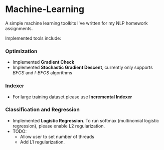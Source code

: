 # Machine-Learning
A simple machine learning toolkits I've written for my NLP homework assignments.

Implemented tools include:
  
### Optimization
  - Implemented **Gradient Check**
  - Implemented **Stochastic Gradient Descent**, currently only supports *BFGS* and *l-BFGS* algorithms

### Indexer
  - For large training dataset please use **Incremental Indexer**

### Classification and Regression
  - Implemented **Logistic Regression**. To run softmax (multinomial logistic regression), please enable L2 regularization.
  - TODO:
    - Allow user to set number of threads
    - Add L1 regularization.
